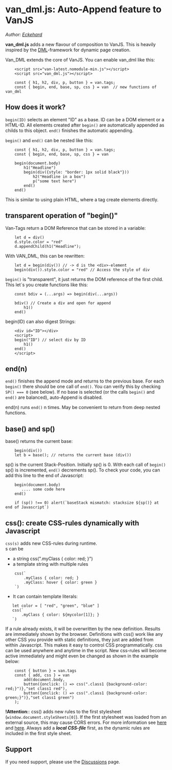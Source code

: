 # van_dml.js: Auto-Append feature to VanJS

_Author: [Eckehard](https://github.com/efpage)_

**van_dml.js** adds a new flavour of composition to VanJS. This is heavily inspired by the [DML](https://github.com/efpage/dml)-framework for dynamic page creation.

Van_DML extends the core of VanJS. You can enable van_dml like this:
```JS
    <script src="van-latest.nomodule-min.js"></script>
    <script src="van_dml.js"></script>

    const { h1, h2, div, p, button } = van.tags;
    const { begin, end, base, sp, css } = van  // new functions of van_dml
```
## How does it work?
`begin(ID)` selects an element "ID" as a base. ID can be a DOM element or a HTML-ID. All elements created after `begin()` are automatically appended as childs to this object.
`end()` finishes the automatic appending.

`begin()` and `end()` can be nested like this:
```JS
    const { h1, h2, div, p, button } = van.tags;
    const { begin, end, base, sp, css } = van
    
    begin(document.body)
        h1("Headline")
        begin(div({style: "border: 1px solid black"}))
            h2("Headline in a box")
            p("some text here")
        end()
    end()
```
This is similar to using plain HTML, where a tag create elements directly.

## transparent operation of "begin()"

Van-Tags return a DOM Reference that can be stored in a variable:
```JS
    let d = div()
    d.style.color = "red"
    d.appendChild(h1("Headline");
```
With VAN_DML, this can be rewritten:
```JS
    let d = begin(div()) // -> d is the <div>-element
    begin(div()).style.color = "red" // Access the style of div
```
`begin()` is "transparent", it just returns the DOM reference of the first child. This let´s you create functions like this:
```JS
    const bdiv = (...args) => begin(div(...args))
    
    bdiv() // Create a div and open for append
        h1()
    end()
```
begin(ID) can also digest Strings:
```JS
    <div id="ID"></div>
    <script>
    begin("ID") // select div by ID
        h1()
    end()
    </script>
```

## end(n)

`end()` finishes the append mode and returns to the previous base. For each `begin()` there should be one call of `end()`. You can verify this by checking `SP() === 0` (see below). 
If no base is selected (or the calls `begin()` and `end()` are balanced), auto-Append is disabled. 

end(n) runs `end()` n times. May be convenient to return from deep nested functions.

## base() and sp()

base() returns the current base:
```JS
    begin(div()) 
    let b = base(); // returns the current base (div())
```

sp() is the current Stack-Position. Initially sp() is 0. With each call of `begin()` sp() is incremented, `end()` decrements sp().
To check your code, you can add this line to the end of Javascript:
```JS
    begin(document.body) 
       .... some code here
    end()
    
    if (sp() !== 0) alert(`baseStack mismatch: stacksize ${sp()} at end of Javascript`)
```

## css(): create CSS-rules dynamically with Javascript

`css(s)` adds new CSS-rules during runtime.  
s can be 
- a string css(".myClass { color: red; }") 
- a template string with multiple rules
```JS
    css(`
        .myClass { color: red; }
        .myClass: hover { color: green }
    `)
 ```
 - It can contain template literals: 
 ```JS
    let color = [ "red", "green", "blue" ]
    css(`
        .myClass { color: ${mycolor[1]}; }
    `)
```
If a rule already exists, it will be overwritten by the new definition. Results are immediately shown by the browser. Definitions with css() work like any other CSS you provide with static definitions, they just are added from within Javascript. This makes it easy to control CSS programmatically. css can be used anywhere and anytime in the script. New css-rules will become active immediately and might even be changed as shown in the example below:
```JS
    const { button } = van.tags
    const { add, css } = van
        add(document.body,
        button({onclick: () => css(".class1 {background-color: red;}")},"set class1 red"),
        button({onclick: () => css(".class1 {background-color: green;}")},"set class1 green")
    );
```
**!Attention:**: css() adds new rules to the first stylesheet (`window.document.styleSheets[0]`). If the first stylesheet was loaded from an external source, this may cause CORS errors. For more information see [here](https://davidwalsh.name/add-rules-stylesheets) and [here](https://stackoverflow.com/questions/49088507/cannot-access-rules-in-external-cssstylesheet). Always add a ***local CSS-file*** first, as the dynamic rules are included in the first style sheet. 

## Support

If you need support, please use the [Discussions](https://github.com/vanjs-org/van/discussions) page.
